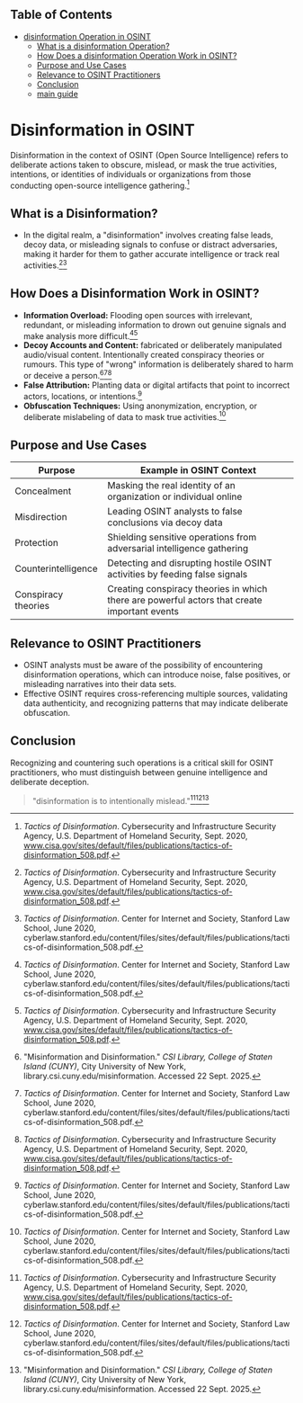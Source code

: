 ## Table of Contents

- [disinformation Operation in OSINT](#Disinformation-screen-operation-in-osint)
  - [What is a disinformation Operation?](#what-is-a-smoke-screen-operation)
  - [How Does a disinformation Operation Work in OSINT?](#how-does-a-Disinformation-screen-operation-work-in-osint)
  - [Purpose and Use Cases](#purpose-and-use-cases)
  - [Relevance to OSINT Practitioners](#relevance-to-osint-practitioners)
  - [Conclusion](#conclusion)
  - [main guide](../README.md)

# Disinformation in OSINT

Disinformation in the context of OSINT (Open Source Intelligence) refers to deliberate actions taken to obscure, mislead, or mask the true activities, intentions, or identities of individuals or organizations from those conducting open-source intelligence gathering.[^cisa_disinfo]

## **What is a Disinformation?**
* In the digital realm, a "disinformation" involves creating false leads, decoy data, or misleading signals to confuse or distract adversaries, making it harder for them to gather accurate intelligence or track real activities.[^cisa_disinfo][^stanford]

## **How Does a Disinformation Work in OSINT?**

* **Information Overload:** Flooding open sources with irrelevant, redundant, or misleading information to drown out genuine signals and make analysis more difficult.[^stanford][^cisa_disinfo]
* **Decoy Accounts and Content:** fabricated or deliberately manipulated audio/visual content. Intentionally created conspiracy theories or rumours. This type of "wrong" information is deliberately shared to harm or deceive a person.[^misinformation][^stanford][^cisa_disinfo]
* **False Attribution:** Planting data or digital artifacts that point to incorrect actors, locations, or intentions.[^stanford]
* **Obfuscation Techniques:** Using anonymization, encryption, or deliberate mislabeling of data to mask true activities.[^stanford]

## **Purpose and Use Cases**

| Purpose             | Example in OSINT Context                                                   |
| ------------------- | -------------------------------------------------------------------------- |
| Concealment         | Masking the real identity of an organization or individual online          |
| Misdirection        | Leading OSINT analysts to false conclusions via decoy data                 |
| Protection          | Shielding sensitive operations from adversarial intelligence gathering     |
| Counterintelligence | Detecting and disrupting hostile OSINT activities by feeding false signals |
| Conspiracy theories | Creating conspiracy theories in which there are powerful actors that create important events |

## **Relevance to OSINT Practitioners**

* OSINT analysts must be aware of the possibility of encountering disinformation operations, which can introduce noise, false positives, or misleading narratives into their data sets.
* Effective OSINT requires cross-referencing multiple sources, validating data authenticity, and recognizing patterns that may indicate deliberate obfuscation.

## **Conclusion**

Recognizing and countering such operations is a critical skill for OSINT practitioners, who must distinguish between genuine intelligence and deliberate deception.

> "disinformation is to intentionally mislead."[^cisa_disinfo][^stanford][^misinformation]

[^cisa_disinfo]: *Tactics of Disinformation*. Cybersecurity and Infrastructure Security Agency, U.S. Department of Homeland Security, Sept. 2020, www.cisa.gov/sites/default/files/publications/tactics-of-disinformation_508.pdf.

[^misinformation]: "Misinformation and Disinformation." *CSI Library, College of Staten Island (CUNY)*, City University of New York, library.csi.cuny.edu/misinformation. Accessed 22 Sept. 2025.

[^stanford]: *Tactics of Disinformation*. Center for Internet and Society, Stanford Law School, June 2020, cyberlaw.stanford.edu/content/files/sites/default/files/publications/tactics-of-disinformation_508.pdf.